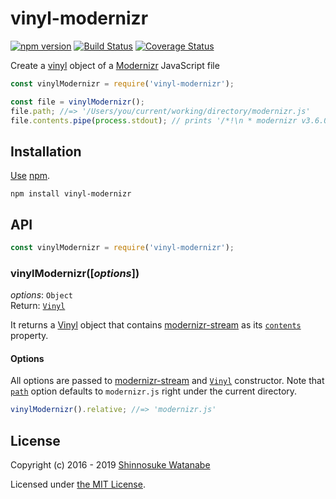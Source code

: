 # vinyl-modernizr

[![npm version](https://img.shields.io/npm/v/vinyl-modernizr.svg)](https://www.npmjs.com/package/vinyl-modernizr)
[![Build Status](https://travis-ci.com/shinnn/vinyl-modernizr.svg?branch=master)](https://travis-ci.com/shinnn/vinyl-modernizr)
[![Coverage Status](https://img.shields.io/coveralls/shinnn/vinyl-modernizr.svg)](https://coveralls.io/github/shinnn/vinyl-modernizr?branch=master)

Create a [vinyl](https://github.com/gulpjs/vinyl) object of a [Modernizr](https://modernizr.com/) JavaScript file

```javascript
const vinylModernizr = require('vinyl-modernizr');

const file = vinylModernizr();
file.path; //=> '/Users/you/current/working/directory/modernizr.js'
file.contents.pipe(process.stdout); // prints '/*!\n * modernizr v3.6.0\n * Build http://modernizr.com/download? ...'
```

## Installation

[Use](https://docs.npmjs.com/cli/install) [npm](https://docs.npmjs.com/about-npm/).

```
npm install vinyl-modernizr
```

## API

```javascript
const vinylModernizr = require('vinyl-modernizr');
```

### vinylModernizr([*options*])

*options*: `Object`  
Return: [`Vinyl`](https://www.npmjs.com/package/vinyl)

It returns a [Vinyl](https://github.com/gulpjs/vinyl#new-vinyloptions) object that contains [modernizr-stream](https://github.com/shinnn/modernizr-stream) as its [`contents`](https://github.com/gulpjs/vinyl#filecontents) property.

#### Options

All options are passed to [modernizr-stream](https://github.com/shinnn/modernizr-stream#modernizrstreamoptions) and [`Vinyl`](https://github.com/gulpjs/vinyl#options) constructor. Note that [`path`](https://github.com/gulpjs/vinyl#optionspath) option defaults to `modernizr.js` right under the current directory.

```javascript
vinylModernizr().relative; //=> 'modernizr.js'
```

## License

Copyright (c) 2016 - 2019 [Shinnosuke Watanabe](https://github.com/shinnn)

Licensed under [the MIT License](./LICENSE).
